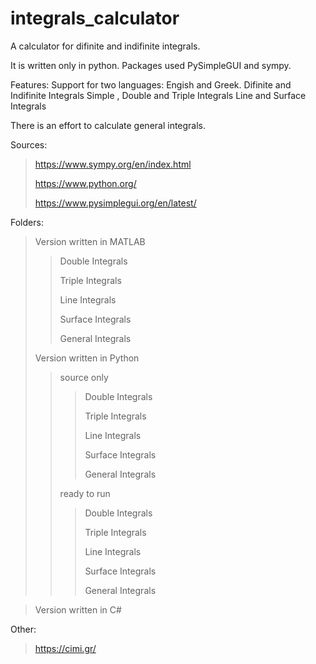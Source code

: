 # integrals_calculator
A calculator for difinite and indifinite integrals.

It is written only in python. 
Packages used PySimpleGUI and sympy.

Features:
Support for two languages: Engish and Greek.
Difinite and Indifinite Integrals
Simple , Double and Triple Integrals
Line and Surface Integrals
  
There is an effort to calculate general integrals. 

Sources:
> https://www.sympy.org/en/index.html
>
> https://www.python.org/
>
> https://www.pysimplegui.org/en/latest/

Folders:
> Version written in MATLAB
> > Double Integrals
> > 
> > Triple Integrals
> > 
> > Line Integrals
> > 
> > Surface Integrals
> > 
> > General Integrals
> > 
> Version written in Python
> > source only
> > > Double Integrals
> > > 
> > > Triple Integrals
> > > 
> > > Line Integrals
> > > 
> > > Surface Integrals
> > > 
> > > General Integrals
> > > 
> > ready to run
> > > Double Integrals
> > > 
> > > Triple Integrals
> > > 
> > > Line Integrals
> > > 
> > > Surface Integrals
> > > 
> > > General Integrals
> > > 

> Version written in C#



Other:
> https://cimi.gr/


